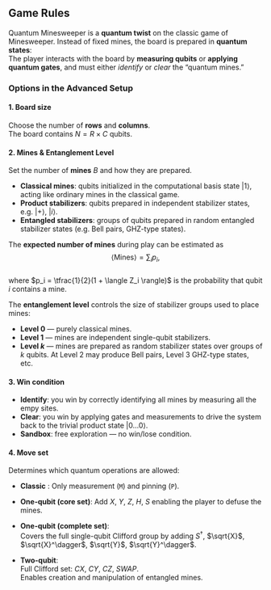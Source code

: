 ## Game Rules

Quantum Minesweeper is a **quantum twist** on the classic game of Minesweeper. 
Instead of fixed mines, the board is prepared in **quantum states**:  
The player interacts with the board by **measuring qubits** or **applying quantum gates**, 
and must either *identify* or *clear* the “quantum mines.”

### Options in the Advanced Setup

#### 1. Board size
Choose the number of **rows** and **columns**.  
The board contains $N = R \times C$ qubits.

#### 2. Mines & Entanglement Level

Set the number of **mines** $B$ and how they are prepared.  

- **Classical mines**: qubits initialized in the computational basis state $|1\rangle$, acting like ordinary mines in the classical game.  
- **Product stabilizers**: qubits prepared in independent stabilizer states, e.g. $|+\rangle$, $|i\rangle$.  
- **Entangled stabilizers**: groups of qubits prepared in random entangled stabilizer states (e.g. Bell pairs, GHZ-type states).  

The **expected number of mines** during play can be estimated as  
$$
\langle \text{Mines} \rangle = \sum_i p_i,
$$  
where $p_i = \tfrac{1}{2}(1 + \langle Z_i \rangle)$ is the probability that qubit $i$ contains a mine.

The **entanglement level** controls the size of stabilizer groups used to place mines:  

- **Level 0** — purely classical mines.  
- **Level 1** — mines are independent single-qubit stabilizers.  
- **Level $k$** — mines are prepared as random stabilizer states over groups of $k$ qubits. At Level 2 may produce Bell pairs, Level 3 GHZ-type states, etc.
  
#### 3. Win condition
- **Identify**: you win by correctly identifying all mines by measuring all the empy sites.  
- **Clear**: you win by applying gates and measurements to drive the system back to the trivial product state $|0\ldots 0\rangle$.  
- **Sandbox**: free exploration — no win/lose condition.

#### 4. Move set
Determines which quantum operations are allowed:  

- **Classic** :
    Only measurement (`M`) and pinning (`P`).  

- **One-qubit (core set)**:
    Add $X$, $Y$, $Z$, $H$, $S$ enabling the player to defuse the mines.

- **One-qubit (complete set)**:  
    Covers the full single-qubit Clifford group by adding $S^\dagger$, $\sqrt{X}$, $\sqrt{X}^\dagger$, $\sqrt{Y}$, $\sqrt{Y}^\dagger$.  

- **Two-qubit**:  
    Full Clifford set: $CX$, $CY$, $CZ$, $SWAP$.  
    Enables creation and manipulation of entangled mines.
